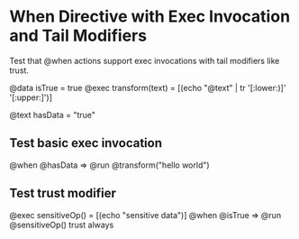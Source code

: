 # When Directive with Exec Invocation and Tail Modifiers

Test that @when actions support exec invocations with tail modifiers like trust.

@data isTrue = true
@exec transform(text) = [(echo "@text" | tr '[:lower:)]' '[:upper:]')]

@text hasData = "true"

## Test basic exec invocation
@when @hasData => @run @transform("hello world")

## Test trust modifier
@exec sensitiveOp() = [(echo "sensitive data")]
@when @isTrue => @run @sensitiveOp() trust always
